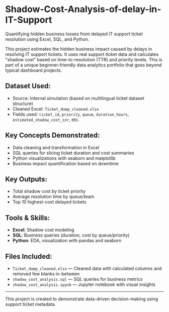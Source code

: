 # Shadow-Cost-Analysis-of-delay-in-IT-Support
Quantifying hidden business losses from delayed IT support ticket resolution using Excel, SQL, and Python.

This project estimates the hidden business impact caused by delays in resolving IT support tickets. It uses real support ticket data and calculates "shadow cost" based on time-to-resolution (TTR) and priority levels. This is part of a unique beginner-friendly data analytics portfolio that goes beyond typical dashboard projects.

## Dataset Used:
- Source: Internal simulation (based on multilingual ticket dataset structure)
- Cleaned Excel: `Ticket_dump_cleaned.xlsx`
- Fields used: `ticket_id`, `priority`, `queue`, `duration_hours`, `estimated_shadow_cost_inr`, etc.

## Key Concepts Demonstrated:
- Data cleaning and transformation in Excel
- SQL queries for slicing ticket duration and cost summaries
- Python visualizations with seaborn and matplotlib
- Business impact quantification based on downtime

## Key Outputs:
- Total shadow cost by ticket priority
- Average resolution time by queue/team
- Top 10 highest-cost delayed tickets

## Tools & Skills:
- **Excel**: Shadow cost modeling
- **SQL**: Business queries (duration, cost by queue/priority)
- **Python**: EDA, visualization with pandas and seaborn

## Files Included:
- `Ticket_dump_cleaned.xlsx` — Cleaned data with calculated columns and removed few blanks in-between
- `shadow_cost_analysis.sql` — SQL queries for business metrics
- `shadow_cost_analysis.ipynb` — Jupyter notebook with visual insights

---

This project is created to demonstrate data-driven decision-making using support ticket metadata.
